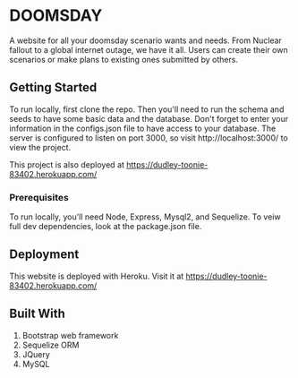 # DOOMSDAY 

A website for all your doomsday scenario wants and needs. From Nuclear fallout to a global internet outage, we have it all. Users can create their own scenarios or make plans to existing ones submitted by others. 

## Getting Started

To run locally, first clone the repo. Then you'll need to run the schema and seeds to have some basic data and the database. Don't forget to enter your information in the configs.json file to have access to your database. The server is configured to listen on port 3000, so visit http://localhost:3000/ to view the project. 

This project is also deployed at https://dudley-toonie-83402.herokuapp.com/

### Prerequisites

To run locally, you'll need Node, Express, Mysql2, and Sequelize. To veiw full dev dependencies, look at the package.json file. 


## Deployment

This website is deployed with Heroku. Visit it at https://dudley-toonie-83402.herokuapp.com/

## Built With

1. Bootstrap web framework
1. Sequelize ORM 
1. JQuery
1. MySQL
